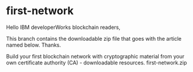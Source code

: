 # first-network

Hello IBM developerWorks blockchain readers,

This branch contains the downloadable zip file that goes with the article named below. Thanks.

Build your first blockchain network with cryptographic material from your own certificate authority (CA) - downloadable resources.
first-network.zip
